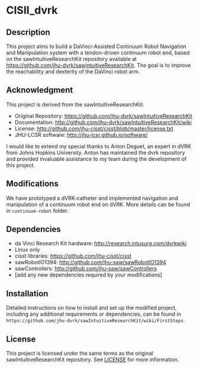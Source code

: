 # CISII_dvrk

## Description

This project aims to build a DaVinci-Assisted Continuum Robot Navigation and Manipulation system with a tendon-driven continuum robot end, based on the sawIntuitiveResearchKit repository available at https://github.com/jhu-dvrk/sawIntuitiveResearchKit. The goal is to improve the reachability and dexterity of the DaVinci robot arm.

## Acknowledgment

This project is derived from the sawIntuitiveResearchKit:

* Original Repository: https://github.com/jhu-dvrk/sawIntuitiveResearchKit
* Documentation: http://github.com/jhu-dvrk/sawIntuitiveResearchKit/wiki
* License: http://github.com/jhu-cisst/cisst/blob/master/license.txt
* JHU-LCSR software: http://jhu-lcsr.github.io/software/

I would like to extend my special thanks to Anton Deguet, an expert in dVRK from Johns Hopkins University. Anton has maintained the dvrk repository and provided invaluable assistance to my team during the development of this project.

## Modifications

We have prototyped a dVRK-catheter and implemented navigation and manipulation of a continuum robot end on dVRK. More details can be found in `continuum-robot` folder.


## Dependencies

* da Vinci Research Kit hardware: http://research.intusurg.com/dvrkwiki
* Linux only
* cisst libraries: https://github.com/jhu-cisst/cisst
* sawRobotIO1394: http://github.com/jhu-saw/sawRobotIO1394
* sawControllers: http://github.com/jhu-saw/sawControllers
* [add any new dependencies required by your modifications]

## Installation

Detailed instructions on how to install and set up the modified project, including any additional requirements or dependencies, can be found in `https://github.com/jhu-dvrk/sawIntuitiveResearchKit/wiki/FirstSteps`.

## License

This project is licensed under the same terms as the original sawIntuitiveResearchKit repository. See [LICENSE](LICENSE) for more information.